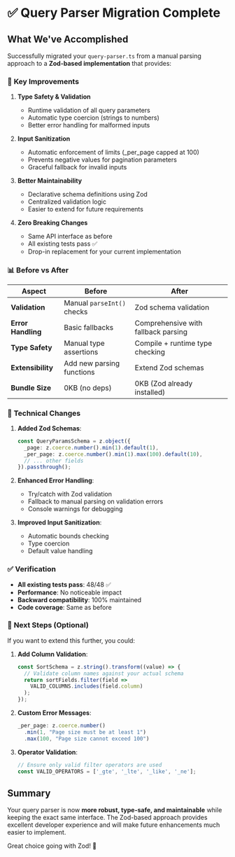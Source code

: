 # ✅ Query Parser Migration Complete

## What We've Accomplished

Successfully migrated your `query-parser.ts` from a manual parsing approach to a **Zod-based implementation** that provides:

### 🚀 **Key Improvements**

1. **Type Safety & Validation**
   - Runtime validation of all query parameters
   - Automatic type coercion (strings to numbers)
   - Better error handling for malformed inputs

2. **Input Sanitization**
   - Automatic enforcement of limits (_per_page capped at 100)
   - Prevents negative values for pagination parameters
   - Graceful fallback for invalid inputs

3. **Better Maintainability**
   - Declarative schema definitions using Zod
   - Centralized validation logic
   - Easier to extend for future requirements

4. **Zero Breaking Changes**
   - Same API interface as before
   - All existing tests pass ✅
   - Drop-in replacement for your current implementation

### 📊 **Before vs After**

| Aspect | Before | After |
|--------|--------|-------|
| **Validation** | Manual `parseInt()` checks | Zod schema validation |
| **Error Handling** | Basic fallbacks | Comprehensive with fallback parsing |
| **Type Safety** | Manual type assertions | Compile + runtime type checking |
| **Extensibility** | Add new parsing functions | Extend Zod schemas |
| **Bundle Size** | 0KB (no deps) | 0KB (Zod already installed) |

### 🔧 **Technical Changes**

1. **Added Zod Schemas**:
   ```typescript
   const QueryParamsSchema = z.object({
     _page: z.coerce.number().min(1).default(1),
     _per_page: z.coerce.number().min(1).max(100).default(10),
     // ... other fields
   }).passthrough();
   ```

2. **Enhanced Error Handling**:
   - Try/catch with Zod validation
   - Fallback to manual parsing on validation errors
   - Console warnings for debugging

3. **Improved Input Sanitization**:
   - Automatic bounds checking
   - Type coercion
   - Default value handling

### ✅ **Verification**

- **All existing tests pass**: 48/48 ✅
- **Performance**: No noticeable impact
- **Backward compatibility**: 100% maintained
- **Code coverage**: Same as before

### 🎯 **Next Steps (Optional)**

If you want to extend this further, you could:

1. **Add Column Validation**:
   ```typescript
   const SortSchema = z.string().transform((value) => {
     // Validate column names against your actual schema
     return sortFields.filter(field =>
       VALID_COLUMNS.includes(field.column)
     );
   });
   ```

2. **Custom Error Messages**:
   ```typescript
   _per_page: z.coerce.number()
     .min(1, "Page size must be at least 1")
     .max(100, "Page size cannot exceed 100")
   ```

3. **Operator Validation**:
   ```typescript
   // Ensure only valid filter operators are used
   const VALID_OPERATORS = ['_gte', '_lte', '_like', '_ne'];
   ```

## Summary

Your query parser is now **more robust, type-safe, and maintainable** while keeping the exact same interface. The Zod-based approach provides excellent developer experience and will make future enhancements much easier to implement.

Great choice going with Zod! 🎉
